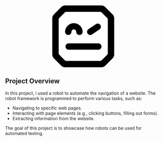 <p align="center">
  <img src="https://github.com/BeaSouzaa/Robot/blob/main/robot-logo.png" width="200" alt="Robot Framework">
</p>

## Project Overview

In this project, i used a robot to automate the navigation of a website. The robot framework is programmed to perform various tasks, such as:

- Navigating to specific web pages.
- Interacting with page elements (e.g., clicking buttons, filling out forms).
- Extracting information from the website.

The goal of this project is to showcase how robots can be used for automated testing.
